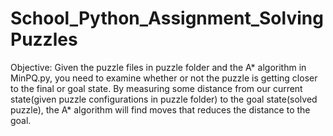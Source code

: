 # School_Python_Assignment_SolvingPuzzles

Objective: Given the puzzle files in puzzle folder and the A* algorithm in MinPQ.py, you need to examine whether or not the puzzle is getting closer to the final or goal state. By measuring some distance from our current state(given puzzle configurations in puzzle folder) to the goal state(solved puzzle), the A* algorithm will find moves that reduces the distance to the goal.
